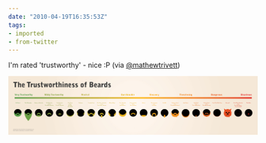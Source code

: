 ```yaml
---
date: "2010-04-19T16:35:53Z"
tags:
- imported
- from-twitter
---
```

I'm rated 'trustworthy' - nice :P \(via [@mathewtrivett](/twitter/#/mathewtrivett)\)

![A chart declaring the trustworthiness of 20-odd different beard styles, all the way from "Full Beard" (the most trustworthy), through "Mutton chops" ("questionable"), to the predicatable "The Hitler" ("disastrous")](trustworthy-beard.jpg)
